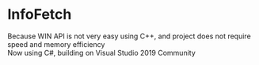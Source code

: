 # InfoFetch  

Because WIN API is not very easy using C++, and project does not require speed and memory efficiency  
Now using C#, building on Visual Studio 2019 Community  
